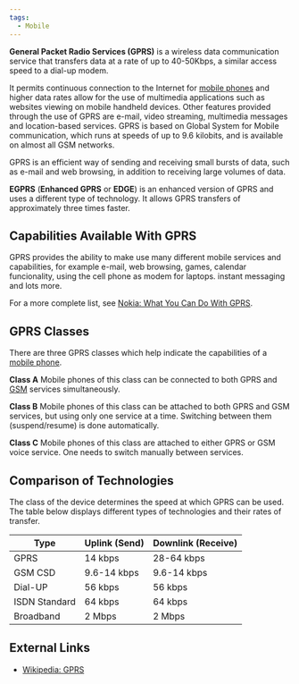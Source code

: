 ```yaml
---
tags:
  - Mobile
---
```

**General Packet Radio Services (GPRS)** is a wireless data
communication service that transfers data at a rate of up to 40-50Kbps,
a similar access speed to a dial-up modem.

It permits continuous connection to the Internet for [mobile phones](mobile_phone.md)
and higher data rates allow for the use of multimedia applications such as
websites viewing on mobile handheld devices. Other features provided through
the use of GPRS are e-mail, video streaming, multimedia messages and
location-based services. GPRS is based on Global System for Mobile
communication, which runs at speeds of up to 9.6 kilobits, and is available on
almost all GSM networks.

GPRS is an efficient way of sending and receiving small bursts of data,
such as e-mail and web browsing, in addition to receiving large volumes
of data.

**EGPRS** (**Enhanced GPRS** or **EDGE**) is an enhanced version of GPRS
and uses a different type of technology. It allows GPRS transfers of
approximately three times faster.

## Capabilities Available With GPRS

GPRS provides the ability to make use many different mobile services and
capabilities, for example e-mail, web browsing, games, calendar
funcionality, using the cell phone as modem for laptops. instant messaging
and lots more.

For a more complete list, see [Nokia: What You Can Do With
GPRS](https://www.nokia.com/).

## GPRS Classes

There are three GPRS classes which help indicate the capabilities of a
[mobile phone](mobile_phone.md).

**Class A**
Mobile phones of this class can be connected to both GPRS and
[GSM](gsm.md) services simultaneously.

**Class B**
Mobile phones of this class can be attached to both GPRS and GSM
services, but using only one service at a time. Switching between them
(suspend/resume) is done automatically.

**Class C**
Mobile phones of this class are attached to either GPRS or GSM voice
service. One needs to switch manually between services.

## Comparison of Technologies

The class of the device determines the speed at which GPRS can be used.
The table below displays different types of technologies and their rates
of transfer.

| Type          | Uplink (Send) | Downlink (Receive) |
|---------------|---------------|--------------------|
| GPRS          | 14 kbps       | 28-64 kbps         |
| GSM CSD       | 9.6-14 kbps   | 9.6-14 kbps        |
| Dial-UP       | 56 kbps       | 56 kbps            |
| ISDN Standard | 64 kbps       | 64 kbps            |
| Broadband     | 2 Mbps        | 2 Mbps             |

## External Links

- [Wikipedia: GPRS](https://en.wikipedia.org/wiki/GPRS)
